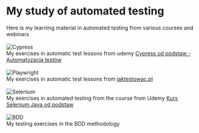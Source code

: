 # My study of automated testing
Here is my learning material in automated testing from various courses and webinars
<br><br>
![Cypress](https://img.shields.io/badge/-Cypress-3776AB?style=flat&logo=Cypress&logoColor=white)  
My exercises in automatic test lessons from udemy [Cypress od podstaw - Automatyzacja testów](https://www.udemy.com/course/cypress-od-podstaw/)
<br><br>
![Playwright](https://img.shields.io/badge/-Playwright-3776AB?style=flat&logo=Playwright&logoColor=white)  
My exercises in automatic test lessons from [jaktestowac.pl](https://jaktestowac.pl/)
<br><br>
![Selenium](https://img.shields.io/badge/-Selenium-3776AB?style=flat&logo=Selenium&logoColor=white)  
My exercises in automated testing from the course from Udemy [Kurs Selenium Java od podstaw](https://www.udemy.com/course/kurs-selenium-java/)
<br><br>
![BDD](https://img.shields.io/badge/-BDD-3776AB?style=flat&logo=BDD&logoColor=white)  
My testing exercises in the BDD methodology
